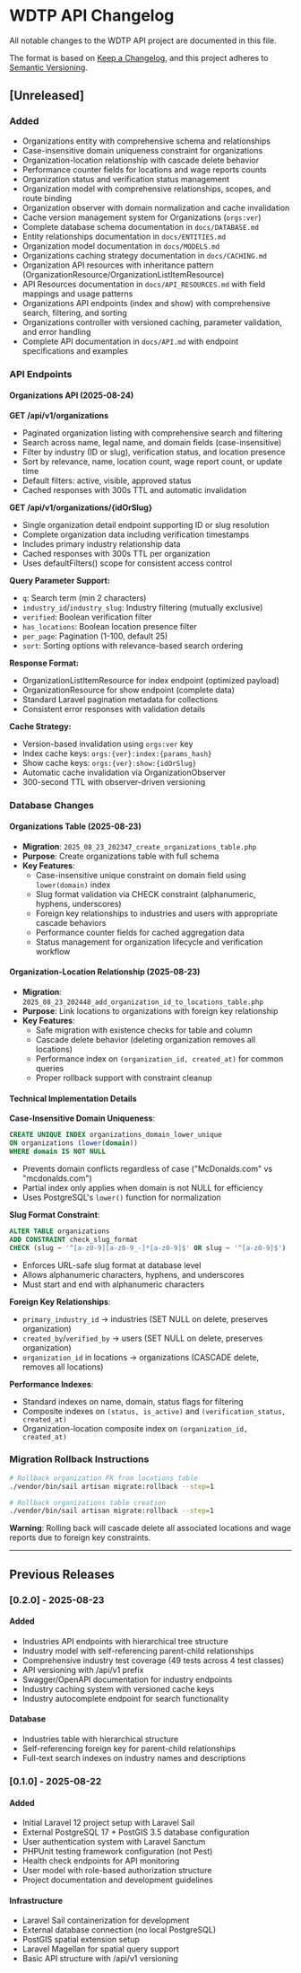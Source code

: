 # WDTP API Changelog

All notable changes to the WDTP API project are documented in this file.

The format is based on [Keep a Changelog](https://keepachangelog.com/en/1.0.0/),
and this project adheres to [Semantic Versioning](https://semver.org/spec/v2.0.0.html).

## [Unreleased]

### Added
- Organizations entity with comprehensive schema and relationships
- Case-insensitive domain uniqueness constraint for organizations
- Organization-location relationship with cascade delete behavior
- Performance counter fields for locations and wage reports counts
- Organization status and verification status management
- Organization model with comprehensive relationships, scopes, and route binding
- Organization observer with domain normalization and cache invalidation
- Cache version management system for Organizations (`orgs:ver`)
- Complete database schema documentation in `docs/DATABASE.md`
- Entity relationships documentation in `docs/ENTITIES.md`
- Organization model documentation in `docs/MODELS.md`
- Organizations caching strategy documentation in `docs/CACHING.md`
- Organization API resources with inheritance pattern (OrganizationResource/OrganizationListItemResource)
- API Resources documentation in `docs/API_RESOURCES.md` with field mappings and usage patterns
- Organizations API endpoints (index and show) with comprehensive search, filtering, and sorting
- Organizations controller with versioned caching, parameter validation, and error handling
- Complete API documentation in `docs/API.md` with endpoint specifications and examples

### API Endpoints

#### Organizations API (2025-08-24)

**GET /api/v1/organizations**
- Paginated organization listing with comprehensive search and filtering
- Search across name, legal name, and domain fields (case-insensitive)
- Filter by industry (ID or slug), verification status, and location presence
- Sort by relevance, name, location count, wage report count, or update time
- Default filters: active, visible, approved status
- Cached responses with 300s TTL and automatic invalidation

**GET /api/v1/organizations/{idOrSlug}**
- Single organization detail endpoint supporting ID or slug resolution
- Complete organization data including verification timestamps
- Includes primary industry relationship data
- Cached responses with 300s TTL per organization
- Uses defaultFilters() scope for consistent access control

**Query Parameter Support:**
- `q`: Search term (min 2 characters)
- `industry_id`/`industry_slug`: Industry filtering (mutually exclusive)
- `verified`: Boolean verification filter
- `has_locations`: Boolean location presence filter
- `per_page`: Pagination (1-100, default 25)
- `sort`: Sorting options with relevance-based search ordering

**Response Format:**
- OrganizationListItemResource for index endpoint (optimized payload)
- OrganizationResource for show endpoint (complete data)
- Standard Laravel pagination metadata for collections
- Consistent error responses with validation details

**Cache Strategy:**
- Version-based invalidation using `orgs:ver` key
- Index cache keys: `orgs:{ver}:index:{params_hash}`
- Show cache keys: `orgs:{ver}:show:{idOrSlug}`
- Automatic cache invalidation via OrganizationObserver
- 300-second TTL with observer-driven versioning

### Database Changes

#### Organizations Table (2025-08-23)
- **Migration**: `2025_08_23_202347_create_organizations_table.php`
- **Purpose**: Create organizations table with full schema
- **Key Features**:
  - Case-insensitive unique constraint on domain field using `lower(domain)` index
  - Slug format validation via CHECK constraint (alphanumeric, hyphens, underscores)
  - Foreign key relationships to industries and users with appropriate cascade behaviors
  - Performance counter fields for cached aggregation data
  - Status management for organization lifecycle and verification workflow

#### Organization-Location Relationship (2025-08-23)
- **Migration**: `2025_08_23_202448_add_organization_id_to_locations_table.php`  
- **Purpose**: Link locations to organizations with foreign key relationship
- **Key Features**:
  - Safe migration with existence checks for table and column
  - Cascade delete behavior (deleting organization removes all locations)
  - Performance index on `(organization_id, created_at)` for common queries
  - Proper rollback support with constraint cleanup

#### Technical Implementation Details

**Case-Insensitive Domain Uniqueness**:
```sql
CREATE UNIQUE INDEX organizations_domain_lower_unique 
ON organizations (lower(domain)) 
WHERE domain IS NOT NULL
```
- Prevents domain conflicts regardless of case ("McDonalds.com" vs "mcdonalds.com")
- Partial index only applies when domain is not NULL for efficiency
- Uses PostgreSQL's `lower()` function for normalization

**Slug Format Constraint**:
```sql
ALTER TABLE organizations 
ADD CONSTRAINT check_slug_format 
CHECK (slug ~ '^[a-z0-9][a-z0-9_-]*[a-z0-9]$' OR slug ~ '^[a-z0-9]$')
```
- Enforces URL-safe slug format at database level
- Allows alphanumeric characters, hyphens, and underscores
- Must start and end with alphanumeric characters

**Foreign Key Relationships**:
- `primary_industry_id` → industries (SET NULL on delete, preserves organization)
- `created_by`/`verified_by` → users (SET NULL on delete, preserves organization)  
- `organization_id` in locations → organizations (CASCADE delete, removes all locations)

**Performance Indexes**:
- Standard indexes on name, domain, status flags for filtering
- Composite indexes on `(status, is_active)` and `(verification_status, created_at)`
- Organization-location composite index on `(organization_id, created_at)`

### Migration Rollback Instructions

```bash
# Rollback organization FK from locations table
./vendor/bin/sail artisan migrate:rollback --step=1

# Rollback organizations table creation  
./vendor/bin/sail artisan migrate:rollback --step=1
```

**Warning**: Rolling back will cascade delete all associated locations and wage reports due to foreign key constraints.

---

## Previous Releases

### [0.2.0] - 2025-08-23

#### Added
- Industries API endpoints with hierarchical tree structure
- Industry model with self-referencing parent-child relationships
- Comprehensive industry test coverage (49 tests across 4 test classes)
- API versioning with /api/v1 prefix
- Swagger/OpenAPI documentation for industry endpoints
- Industry caching system with versioned cache keys
- Industry autocomplete endpoint for search functionality

#### Database
- Industries table with hierarchical structure
- Self-referencing foreign key for parent-child relationships
- Full-text search indexes on industry names and descriptions

### [0.1.0] - 2025-08-22

#### Added
- Initial Laravel 12 project setup with Laravel Sail
- External PostgreSQL 17 + PostGIS 3.5 database configuration
- User authentication system with Laravel Sanctum
- PHPUnit testing framework configuration (not Pest)
- Health check endpoints for API monitoring
- User model with role-based authorization structure
- Project documentation and development guidelines

#### Infrastructure
- Laravel Sail containerization for development
- External database connection (no local PostgreSQL)
- PostGIS spatial extension setup
- Laravel Magellan for spatial query support
- Basic API structure with /api/v1 versioning